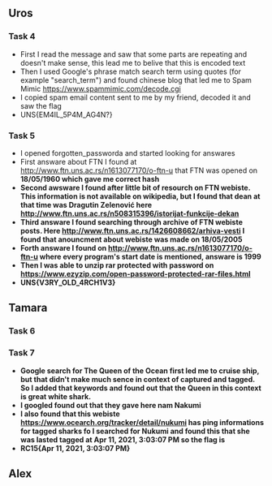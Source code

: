 ## Uros
### Task 4
- First I read the message and saw that some parts are repeating and doesn't make sense, this lead me to belive that this is encoded text
- Then I used Google's phrase match search term using quotes (for example "search_term") and found chinese blog that led me to Spam Mimic https://www.spammimic.com/decode.cgi
- I copied spam email content sent to me by my friend, decoded it and saw the flag
- UNS{EM4IL_5P4M_AG4N?}

### Task 5
- I opened forgotten_passworda and started looking for answares
- First answare about FTN I found at http://www.ftn.uns.ac.rs/n1613077170/o-ftn-u that FTN was opened on <strong>18/05/1960</dtrong> which gave me correct hash
- Second awsware I found after little bit of resourch on FTN webiste. This information is not available on wikipedia, but I found that dean at that time was <strong>Dragutin</strong> Zelenović here http://www.ftn.uns.ac.rs/n508315396/istorijat-funkcije-dekan
- Third answare I found searching through archive of FTN webiste posts. Here http://www.ftn.uns.ac.rs/1426608662/arhiva-vesti I found that anouncment about webiste was made on <strong>18/05/2005</strong>
- Forth answare I found on http://www.ftn.uns.ac.rs/n1613077170/o-ftn-u where every program's start date is mentioned, answare is <strong>1999</strong>
- Then I was able to unzip rar protected with password on https://www.ezyzip.com/open-password-protected-rar-files.html
- UNS{V3RY_OLD_4RCH1V3}


## Tamara

### Task 6

### Task 7
 - Google search for The Queen of the Ocean first led me to cruise ship, but that didn't make much sence in context of captured and tagged. So I added that keywords and found out that the Queen in this context is great white shark.
 - I googled found out that they gave here nam Nakumi
 - I also found that this webiste https://www.ocearch.org/tracker/detail/nukumi has ping informations for tagged sharks fo I searched for Nukumi and found this that she was lasted tagged at Apr 11, 2021, 3:03:07 PM so the flag is
 - RC15{Apr 11, 2021, 3:03:07 PM}

## Alex